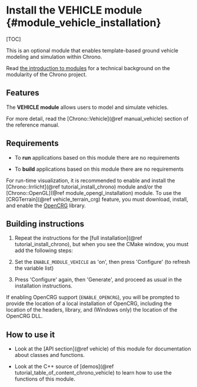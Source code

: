 Install the VEHICLE module   {#module_vehicle_installation}
===============================

[TOC]

This is an optional module that enables template-based ground vehicle 
modeling and simulation within Chrono.

Read [the introduction to modules](modularity.html) for a technical 
background on the modularity of the Chrono project.


## Features

The **VEHICLE module** allows users to model and simulate vehicles. 

For more detail, read the [Chrono::Vehicle](@ref manual_vehicle) section of the reference manual.


## Requirements

- To **run** applications based on this module there are no requirements

- To **build** applications based on this module there are no requirements

For run-time visualization, it is recommended to enable and install the [Chrono::Irrlicht](@ref tutorial_install_chrono) module and/or the [Chrono::OpenGL](@ref module_opengl_installation) module. To use the [CRGTerrain](@ref vehicle_terrain_crg) feature, you must download, install, and enable the [OpenCRG](http://opencrg.org/download.html) library. 

## Building instructions
   
1. Repeat the instructions for the [full installation](@ref tutorial_install_chrono), but when you see the CMake window, you must add the following steps:
   
2. Set the `ENABLE_MODULE_VEHICLE` as 'on', then press 'Configure' (to refresh the variable list) 
	 
3. Press 'Configure' again, then 'Generate', and proceed as usual in the installation instructions.

If enabling OpenCRG support (`ENABLE_OPENCRG`), you will be prompted to provide the location of a local installation of OpenCRG, including the location of the headers, library, and (Windows only) the location of the OpenCRG DLL.


## How to use it

- Look at the [API section](@ref vehicle) of this module for documentation about classes and functions.

- Look at the C++ source of [demos](@ref tutorial_table_of_content_chrono_vehicle) to learn how to use the functions of this module.
